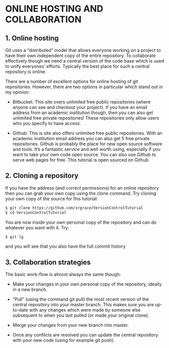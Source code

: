 # ONLINE HOSTING AND COLLABORATION


## 1. Online hosting

Git uses a “distributed” model that allows everyone working on a project to have their own independent 
copy of the entire repository. To collaborate effectively though we need a central version of the code
base which is used to unify everyones’ efforts. Typically the best place for such a central repository is online.

There are a number of excellent options for online hosting of git repositories.
However, there are two options in particular which stand out in my opinion:

* Bitbucket: This site overs unlimited free public repositories (where anyone can see and checkout your
project). If you have an email address from an academic institution though, then you can also get unlimited
free private repositories! These repositories only allow users who you specify to have access.

* Github: This is site also offers unlimited free public repositories. With an academic institution email address
you can also get 5 free private repositories. Github is probably the place for new open source software and
tools. It’s a fantastic service and well worth using, especially if you want to take your own code open source.
You can also use Github to serve web pages for free. This tutorial is open sourced on Github.



## 2. Cloning a repository

If you have the address (and correct permissions) for an online repository then you can grab your own copy using
the clone command. Try cloning your own copy of the source for this tutorial:
```bash
$ git clone https://github.com/srgrace/VersionControlTutorial
$ cd VersionControlTutorial
```
You are now inside your own personal copy of the repository and can do whatever you want with it. Try:
```bash
$ git lg
```
and you will see that you also have the full commit history


## 3. Collaboration strategies

The basic work-flow is almost always the same though:

* Make your changes in your own personal copy of the repository, ideally in a new branch.

* “Pull” (using the command git pull) the most recent version of the central repository into your master
branch. This makes sure you are up-to-date with any changes which were made by someone else subsequent
to when you last pulled (or made your original clone).

* Merge your changes from your new branch into master.

* Once any conflicts are resolved you can update the central repository with your new code (using for example
git push).



